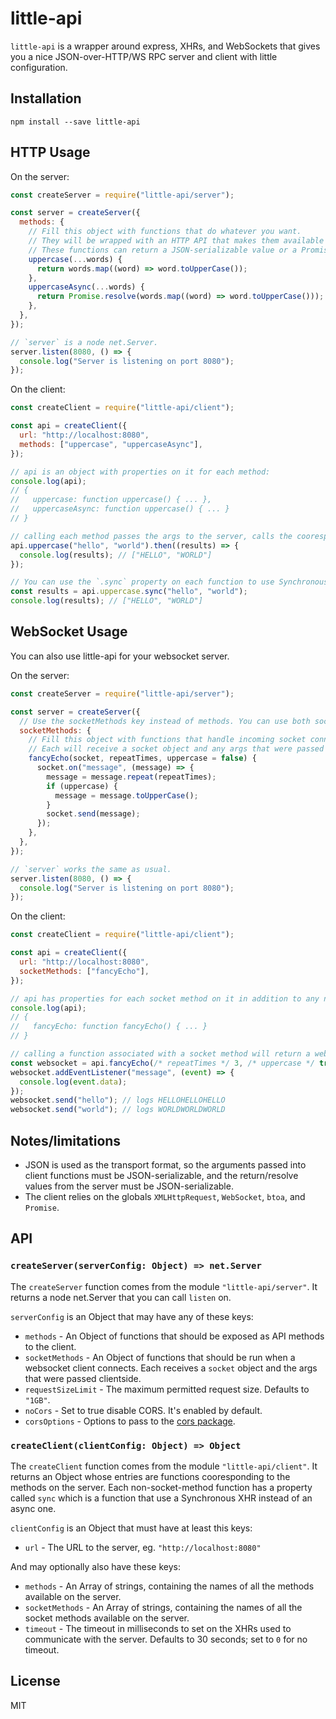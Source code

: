 # little-api

`little-api` is a wrapper around express, XHRs, and WebSockets that gives you a nice JSON-over-HTTP/WS RPC server and client with little configuration.

## Installation

```
npm install --save little-api
```

## HTTP Usage

On the server:

```js
const createServer = require("little-api/server");

const server = createServer({
  methods: {
    // Fill this object with functions that do whatever you want.
    // They will be wrapped with an HTTP API that makes them available to clients.
    // These functions can return a JSON-serializable value or a Promise that resolves to one.
    uppercase(...words) {
      return words.map((word) => word.toUpperCase());
    },
    uppercaseAsync(...words) {
      return Promise.resolve(words.map((word) => word.toUpperCase()));
    },
  },
});

// `server` is a node net.Server.
server.listen(8080, () => {
  console.log("Server is listening on port 8080");
});
```

On the client:

```js
const createClient = require("little-api/client");

const api = createClient({
  url: "http://localhost:8080",
  methods: ["uppercase", "uppercaseAsync"],
});

// api is an object with properties on it for each method:
console.log(api);
// {
//   uppercase: function uppercase() { ... },
//   uppercaseAsync: function uppercase() { ... }
// }

// calling each method passes the args to the server, calls the cooresponding method serverside, and returns a Promise with the result:
api.uppercase("hello", "world").then((results) => {
  console.log(results); // ["HELLO", "WORLD"]
});

// You can use the `.sync` property on each function to use Synchronous XHRs:
const results = api.uppercase.sync("hello", "world");
console.log(results); // ["HELLO", "WORLD"]
```

## WebSocket Usage

You can also use little-api for your websocket server.

On the server:

```js
const createServer = require("little-api/server");

const server = createServer({
  // Use the socketMethods key instead of methods. You can use both socketMethods and methods together if you want to.
  socketMethods: {
    // Fill this object with functions that handle incoming socket connections.
    // Each will receive a socket object and any args that were passed to the function clientside.
    fancyEcho(socket, repeatTimes, uppercase = false) {
      socket.on("message", (message) => {
        message = message.repeat(repeatTimes);
        if (uppercase) {
          message = message.toUpperCase();
        }
        socket.send(message);
      });
    },
  },
});

// `server` works the same as usual.
server.listen(8080, () => {
  console.log("Server is listening on port 8080");
});
```

On the client:

```js
const createClient = require("little-api/client");

const api = createClient({
  url: "http://localhost:8080",
  socketMethods: ["fancyEcho"],
});

// api has properties for each socket method on it in addition to any normal methods you specify:
console.log(api);
// {
//   fancyEcho: function fancyEcho() { ... }
// }

// calling a function associated with a socket method will return a websocket instance:
const websocket = api.fancyEcho(/* repeatTimes */ 3, /* uppercase */ true);
websocket.addEventListener("message", (event) => {
  console.log(event.data);
});
websocket.send("hello"); // logs HELLOHELLOHELLO
websocket.send("world"); // logs WORLDWORLDWORLD
```

## Notes/limitations

- JSON is used as the transport format, so the arguments passed into client functions must be JSON-serializable, and the return/resolve values from the server must be JSON-serializable.
- The client relies on the globals `XMLHttpRequest`, `WebSocket`, `btoa`, and `Promise`.

## API

### `createServer(serverConfig: Object) => net.Server`

The `createServer` function comes from the module `"little-api/server"`. It returns a node net.Server that you can call `listen` on.

`serverConfig` is an Object that may have any of these keys:

- `methods` - An Object of functions that should be exposed as API methods to the client.
- `socketMethods` - An Object of functions that should be run when a websocket client connects. Each receives a `socket` object and the args that were passed clientside.
- `requestSizeLimit` - The maximum permitted request size. Defaults to `"1GB"`.
- `noCors` - Set to true disable CORS. It's enabled by default.
- `corsOptions` - Options to pass to the [cors package](https://www.npmjs.com/package/cors).

### `createClient(clientConfig: Object) => Object`

The `createClient` function comes from the module `"little-api/client"`. It returns an Object whose entries are functions cooresponding to the methods on the server. Each non-socket-method function has a property called `sync` which is a function that use a Synchronous XHR instead of an async one.

`clientConfig` is an Object that must have at least this keys:

- `url` - The URL to the server, eg. `"http://localhost:8080"`

And may optionally also have these keys:

- `methods` - An Array of strings, containing the names of all the methods available on the server.
- `socketMethods` - An Array of strings, containing the names of all the socket methods available on the server.
- `timeout` - The timeout in milliseconds to set on the XHRs used to communicate with the server. Defaults to 30 seconds; set to `0` for no timeout.

## License

MIT

